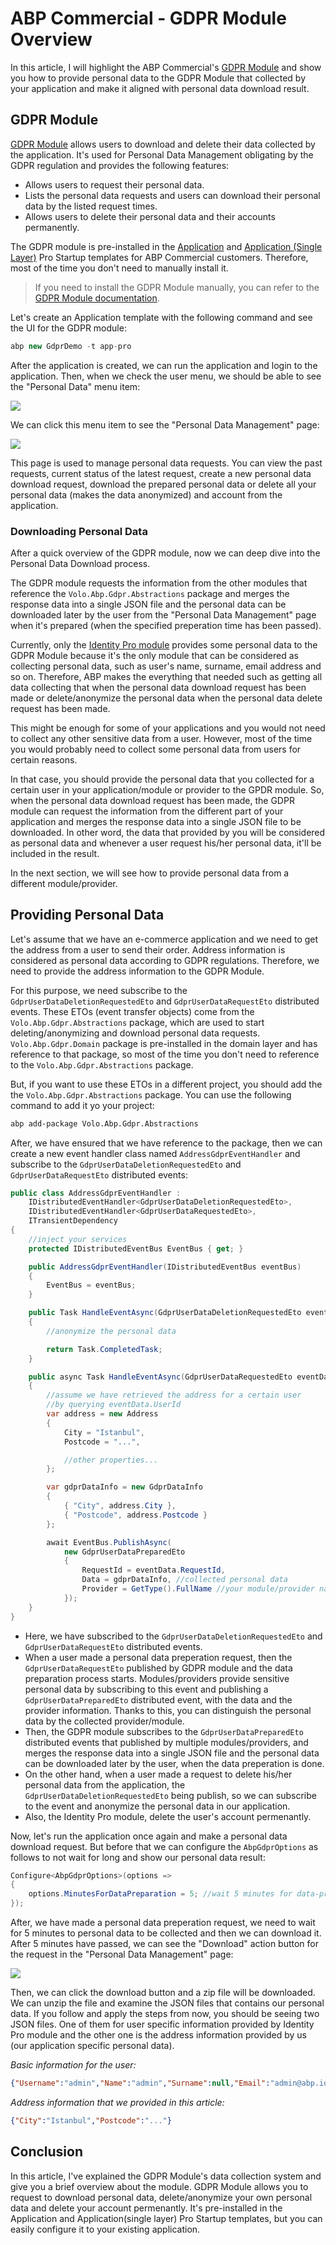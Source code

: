 # ABP Commercial - GDPR Module Overview

In this article, I will highlight the ABP Commercial's [GDPR Module](https://commercial.abp.io/modules/Volo.Gdpr) and show you how to provide personal data to the GDPR Module that collected by your application and make it aligned with personal data download result.

## GDPR Module

[GDPR Module](https://docs.abp.io/en/commercial/latest/modules/gdpr) allows users to download and delete their data collected by the application. It's used for Personal Data Management obligating by the GDPR regulation and provides the following features:

* Allows users to request their personal data.
* Lists the personal data requests and users can download their personal data by the listed request times.
* Allows users to delete their personal data and their accounts permanently.

The GDPR module is pre-installed in the [Application](https://docs.abp.io/en/commercial/latest/startup-templates/application/index) and [Application (Single Layer)](https://docs.abp.io/en/commercial/latest/startup-templates/application-single-layer/index) Pro Startup templates for ABP Commercial customers. Therefore, most of the time you don't need to manually install it.

> If you need to install the GDPR Module manually, you can refer to the [GDPR Module documentation](https://docs.abp.io/en/commercial/latest/modules/gdpr#how-to-install).

Let's create an Application template with the following command and see the UI for the GDPR module:

```csharp
abp new GdprDemo -t app-pro
```

After the application is created, we can run the application and login to the application. Then, when we check the user menu, we should be able to see the "Personal Data" menu item:

![](./gdpr-personal-data-menu.png)

We can click this menu item to see the "Personal Data Management" page:

![](./gdpr-personal-data-page.png)

This page is used to manage personal data requests. You can view the past requests, current status of the latest request, create a new personal data download request, download the prepared personal data or delete all your personal data (makes the data anonymized) and account from the application.

### Downloading Personal Data

After a quick overview of the GDPR module, now we can deep dive into the Personal Data Download process.

The GDPR module requests the information from the other modules that reference the `Volo.Abp.Gdpr.Abstractions` package and merges the response data into a single JSON file and the personal data can be downloaded later by the user from the "Personal Data Management" page when it's prepared (when the specified preperation time has been passed). 

Currently, only the [Identity Pro module](https://docs.abp.io/en/commercial/latest/modules/identity) provides some personal data to the GDPR Module because it's the only module that can be considered as collecting personal data, such as user's name, surname, email address and so on. Therefore, ABP makes the everything that needed such as getting all data collecting that when the personal data download request has been made or delete/anonymize the personal data when the personal data delete request has been made.

This might be enough for some of your applications and you would not need to collect any other sensitive data from a user. However, most of the time you would probably need to collect some personal data from users for certain reasons. 

In that case, you should provide the personal data that you collected for a certain user in your application/module or provider to the GPDR module. So, when the personal data download request has been made, the GDPR module can request the information from the different part of your application and merges the response data into a single JSON file to be downloaded. In other word, the data that provided by you will be considered as personal data and whenever a user request his/her personal data, it'll be included in the result.

In the next section, we will see how to provide personal data from a different module/provider. 

## Providing Personal Data

Let's assume that we have an e-commerce application and we need to get the address from a user to send their order. Address information is considered as personal data according to GDPR regulations. Therefore, we need to provide the address information to the GDPR Module.

For this purpose, we need subscribe to the `GdprUserDataDeletionRequestedEto` and `GdprUserDataRequestEto` distributed events. These ETOs (event transfer objects) come from the `Volo.Abp.Gdpr.Abstractions` package, which are used to start deleting/anonymizing and download personal data requests. `Volo.Abp.Gdpr.Domain` package is pre-installed in the domain layer and has reference to that package, so most of the time you don't need to reference to the `Volo.Abp.Gdpr.Abstractions` package.

But, if you want to use these ETOs in a different project, you should add the the `Volo.Abp.Gdpr.Abstractions` package. You can use the following command to add it yo your project:

```bash
abp add-package Volo.Abp.Gdpr.Abstractions
```

After, we have ensured that we have reference to the package, then we can create a new event handler class named `AddressGdprEventHandler` and subscribe to the `GdprUserDataDeletionRequestedEto` and `GdprUserDataRequestEto` distributed events:

```csharp
public class AddressGdprEventHandler :
    IDistributedEventHandler<GdprUserDataDeletionRequestedEto>,
    IDistributedEventHandler<GdprUserDataRequestedEto>,
    ITransientDependency
{
    //inject your services
    protected IDistributedEventBus EventBus { get; }

    public AddressGdprEventHandler(IDistributedEventBus eventBus)
    {
        EventBus = eventBus;
    }

    public Task HandleEventAsync(GdprUserDataDeletionRequestedEto eventData)
    {
        //anonymize the personal data

        return Task.CompletedTask;
    }

    public async Task HandleEventAsync(GdprUserDataRequestedEto eventData)
    {
        //assume we have retrieved the address for a certain user
        //by querying eventData.UserId
        var address = new Address
        {
            City = "Istanbul",
            Postcode = "...",

            //other properties...
        };

        var gdprDataInfo = new GdprDataInfo
        {
            { "City", address.City },
            { "Postcode", address.Postcode }
        };

        await EventBus.PublishAsync(
            new GdprUserDataPreparedEto
            {
                RequestId = eventData.RequestId,
                Data = gdprDataInfo, //collected personal data
                Provider = GetType().FullName //your module/provider name
            });
    }
}
```

* Here, we have subscribed to the `GdprUserDataDeletionRequestedEto` and `GdprUserDataRequestEto` distributed events.
* When a user made a personal data preperation request, then the `GdprUserDataRequestEto` published by GDPR module and the data preparation process starts. Modules/providers provide sensitive personal data by subscribing to this event and publishing a `GdprUserDataPreparedEto` distributed event, with the data and the provider information. Thanks to this, you can distinguish the personal data by the collected provider/module.
* Then, the GDPR module subscribes to the `GdprUserDataPreparedEto` distributed events that published by multiple modules/providers, and merges the response data into a single JSON file and the personal data can be downloaded later by the user, when the data preperation is done.
* On the other hand, when a user made a request to delete his/her personal data from the application, the `GdprUserDataDeletionRequestedEto` being publish, so we can subscribe to the event and anonymize the personal data in our application.
* Also, the Identity Pro module, delete the user's account permenantly.

Now, let's run the application once again and make a personal data download request. But before that we can configure the `AbpGdprOptions` as follows to not wait for long and show our personal data result:

```csharp
Configure<AbpGdprOptions>(options =>
{
    options.MinutesForDataPreparation = 5; //wait 5 minutes for data-preperation
});
```

After, we have made a personal data preperation request, we need to wait for 5 minutes to personal data to be collected and then we can download it. After 5 minutes have passed, we can see the "Download" action button for the request in the "Personal Data Management" page:

![](./personal-data-download.png)

Then, we can click the download button and a zip file will be downloaded. We can unzip the file and examine the JSON files that contains our personal data. If you follow and apply the steps from now, you should be seeing two JSON files. One of them for user specific information provided by Identity Pro module and the other one is the address information provided by us (our application specific personal data).

*Basic information for the user:*

```json
{"Username":"admin","Name":"admin","Surname":null,"Email":"admin@abp.io","Phone Number":null}
```

*Address information that we provided in this article:*

```json
{"City":"Istanbul","Postcode":"..."}
```

## Conclusion

In this article, I've explained the GDPR Module's data collection system and give you a brief overview about the module. GDPR Module allows you to request to download personal data, delete/anonymize your own personal data and delete your account permenantly. It's pre-installed in the Application and Application(single layer) Pro Startup templates, but you can easily configure it to your existing application.